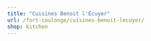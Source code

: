 ```yaml
---
title: "Cuisines Benoit l'Écuyer"
url: /fort-coulonge/cuisines-benoit-lecuyer/
shop: kitchen
---
```

